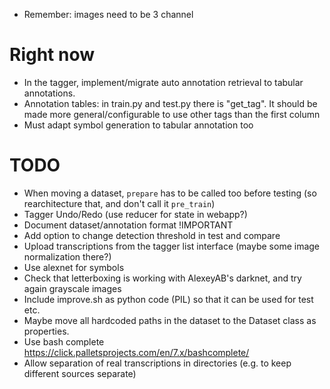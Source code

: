 - Remember: images need to be 3 channel

# Right now

- In the tagger, implement/migrate auto annotation retrieval to tabular
    annotations.
- Annotation tables: in train.py and test.py there is "get_tag". It should be
    made more general/configurable to use other tags than the first column
- Must adapt symbol generation to tabular annotation too

# TODO

- When moving a dataset, `prepare` has to be called too before testing (so
    rearchitecture that, and don't call it `pre_train`) 
- Tagger Undo/Redo (use reducer for state in webapp?)
- Document dataset/annotation format !IMPORTANT
- Add option to change detection threshold in test and compare
- Upload transcriptions from the tagger list interface (maybe some image
    normalization there?)
- Use alexnet for symbols
- Check that letterboxing is working with AlexeyAB's darknet, and try again
  grayscale images
- Include improve.sh as python code (PIL) so that it can be used for test etc.
- Maybe move all hardcoded paths in the dataset to the Dataset class as properties.
- Use bash complete https://click.palletsprojects.com/en/7.x/bashcomplete/
- Allow separation of real transcriptions in directories (e.g. to keep different
    sources separate)
